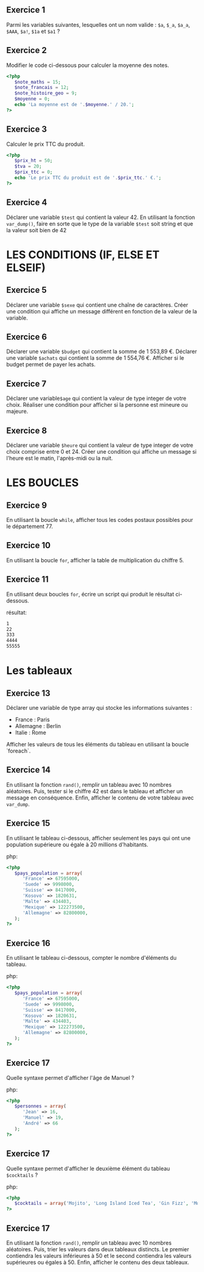 ## Exercice 1 

Parmi les variables suivantes, lesquelles ont un nom valide : `$a`, `$_a`, `$a_a`, `$AAA`, `$a!`, `$1a` et `$a1` ?


## Exercice 2

Modifier le code ci-dessous pour calculer la moyenne des notes.
```php
<?php
   $note_maths = 15;
   $note_francais = 12;
   $note_histoire_geo = 9;
   $moyenne = 0;
   echo 'La moyenne est de '.$moyenne.' / 20.';
?>
```

## Exercice 3

Calculer le prix TTC du produit.
```php
<?php
   $prix_ht = 50;
   $tva = 20;
   $prix_ttc = 0;
   echo 'Le prix TTC du produit est de '.$prix_ttc.' €.';
?>
```

## Exercice 4

Déclarer une variable `$test` qui contient la valeur 42. En utilisant la fonction `var_dump()`, faire en sorte que le type de la variable `$test` soit string et que la valeur soit bien de 42


# LES CONDITIONS (IF, ELSE ET ELSEIF)

## Exercice 5

Déclarer une variable `$sexe` qui contient une chaîne de caractères. Créer une condition qui affiche un message différent en fonction de la valeur de la variable.

## Exercice 6

Déclarer une variable `$budget` qui contient la somme de 1 553,89 €. Déclarer une variable `$achats` qui contient la somme de 1 554,76 €. Afficher si le budget permet de payer les achats.

## Exercice 7

Déclarer une variable`$age` qui contient la valeur de type integer de votre choix. Réaliser une condition pour afficher si la personne est mineure ou majeure.

## Exercice 8

Déclarer une variable `$heure` qui contient la valeur de type integer de votre choix comprise entre 0 et 24. Créer une condition qui affiche un message si l'heure est le matin, l'après-midi ou la nuit.


# LES BOUCLES

## Exercice 9
En utilisant la boucle `while`, afficher tous les codes postaux possibles pour le département 77.

## Exercice 10
En utilisant la boucle `for`, afficher la table de multiplication du chiffre 5.

## Exercice 11
En utilisant deux boucles `for`, écrire un script qui produit le résultat ci-dessous.

résultat: 
```bash
1
22
333
4444
55555
```

# Les tableaux

## Exercice 13
Déclarer une variable de type array qui stocke les informations suivantes :

<ul>
<li>France : Paris</li>
<li>Allemagne : Berlin</li>
<li>Italie : Rome</li>
</ul>
Afficher les valeurs de tous les éléments du tableau en utilisant la boucle `foreach`.

## Exercice 14
En utilisant la fonction `rand()`, remplir un tableau avec 10 nombres aléatoires. Puis, tester si le chiffre 42 est dans le tableau et afficher un message en conséquence. Enfin, afficher le contenu de votre tableau avec `var_dump`.

## Exercice 15
En utilisant le tableau ci-dessous, afficher seulement les pays qui ont une population supérieure ou égale à 20 millions d'habitants.

php:
```php
<?php
   $pays_population = array(
      'France' => 67595000,
      'Suede' => 9998000,
      'Suisse' => 8417000,
      'Kosovo' => 1820631,
      'Malte' => 434403,
      'Mexique' => 122273500,
      'Allemagne' => 82800000,
   );
?>
```

## Exercice 16
En utilisant le tableau ci-dessous, compter le nombre d'éléments du tableau.

php:
```php
<?php
   $pays_population = array(
      'France' => 67595000,
      'Suede' => 9998000,
      'Suisse' => 8417000,
      'Kosovo' => 1820631,
      'Malte' => 434403,
      'Mexique' => 122273500,
      'Allemagne' => 82800000,
   );
?>
```

## Exercice 17
Quelle syntaxe permet d'afficher l'âge de Manuel ?

php:
```php
<?php
   $personnes = array(
      'Jean' => 16,
      'Manuel' => 19,
      'André' => 66
   );
?>
```

## Exercice 17
Quelle syntaxe permet d'afficher le deuxième élément du tableau `$cocktails` ?

php:
```php
<?php
   $cocktails = array('Mojito', 'Long Island Iced Tea', 'Gin Fizz', 'Moscow mule');
?>
```

## Exercice 17
En utilisant la fonction `rand()`, remplir un tableau avec 10 nombres aléatoires. Puis, trier les valeurs dans deux tableaux distincts. Le premier contiendra les valeurs inférieures à 50 et le second contiendra les valeurs supérieures ou égales à 50. Enfin, afficher le contenu des deux tableaux.

